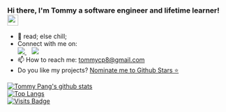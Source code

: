 ### Hi there, I'm Tommy a software engineer and lifetime learner! <img src="https://media.giphy.com/media/hvRJCLFzcasrR4ia7z/giphy.gif" width="25px">

- 🔭 read; else chill;
- Connect with me on:<br>
  <a href="https://www.linkedin.com/in/tommycp96/">
    <img src="https://img.shields.io/badge/linkedin-%230077B5.svg?&style=for-the-badge&logo=linkedin&logoColor=white" />
  </a>&nbsp;&nbsp;
  <a href="https://instagram.com/tommycp96">
    <img src="https://img.shields.io/badge/instagram-%23E4405F.svg?&style=for-the-badge&logo=instagram&logoColor=white" />        
  </a>
 - 📫 How to reach me: [tommycp8@gmail.com](mailto:tommycp8@gmail.com)
 - Do you like my projects? [Nominate me to Github Stars ⭐](https://stars.github.com/nominate/)

[![Tommy Pang's github stats](https://github-readme-stats.vercel.app/api?username=tommycp96&count_private=true&show_icons=true&theme=radical&hide_rank=false)](https://github.com/anuraghazra/github-readme-stats)<br>
[![Top Langs](https://github-readme-stats.vercel.app/api/top-langs/?username=tommycp96)](https://github.com/anuraghazra/github-readme-stats)<br>
[![Visits Badge](https://badges.pufler.dev/visits/tommycp96/tommycp96)](https://badges.pufler.dev)

<!--
**tommycp96/tommycp96** is a ✨ _special_ ✨ repository because its `README.md` (this file) appears on your GitHub profile.

Here are some ideas to get you started:

- 🔭 I’m currently working on ...
- 🌱 I’m currently learning ...
- 👯 I’m looking to collaborate on ...
- 🤔 I’m looking for help with ...
- 💬 Ask me about ...
- 📫 How to reach me: ...
- 😄 Pronouns: ...
- ⚡ Fun fact: ...
-->
